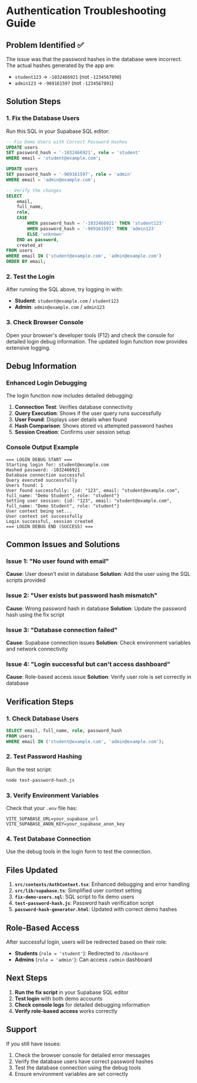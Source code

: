 # Authentication Troubleshooting Guide

## Problem Identified ✅

The issue was that the password hashes in the database were incorrect. The actual hashes generated by the app are:
- `student123` → `-1032466921` (not `-1234567890`)
- `admin123` → `-969161597` (not `-1234567891`)

## Solution Steps

### 1. Fix the Database Users

Run this SQL in your Supabase SQL editor:

```sql
-- Fix Demo Users with Correct Password Hashes
UPDATE users 
SET password_hash = '-1032466921', role = 'student'
WHERE email = 'student@example.com';

UPDATE users 
SET password_hash = '-969161597', role = 'admin'
WHERE email = 'admin@example.com';

-- Verify the changes
SELECT 
    email, 
    full_name, 
    role, 
    CASE 
        WHEN password_hash = '-1032466921' THEN 'student123'
        WHEN password_hash = '-969161597' THEN 'admin123'
        ELSE 'unknown'
    END as password,
    created_at
FROM users 
WHERE email IN ('student@example.com', 'admin@example.com')
ORDER BY email;
```

### 2. Test the Login

After running the SQL above, try logging in with:
- **Student**: `student@example.com` / `student123`
- **Admin**: `admin@example.com` / `admin123`

### 3. Check Browser Console

Open your browser's developer tools (F12) and check the console for detailed login debug information. The updated login function now provides extensive logging.

## Debug Information

### Enhanced Login Debugging

The login function now includes detailed debugging:

1. **Connection Test**: Verifies database connectivity
2. **Query Execution**: Shows if the user query runs successfully
3. **User Found**: Displays user details when found
4. **Hash Comparison**: Shows stored vs attempted password hashes
5. **Session Creation**: Confirms user session setup

### Console Output Example

```
=== LOGIN DEBUG START ===
Starting login for: student@example.com
Hashed password: -1032466921
Database connection successful
Query executed successfully
Users found: 1
User found successfully: {id: "123", email: "student@example.com", full_name: "Demo Student", role: "student"}
Setting user session: {id: "123", email: "student@example.com", full_name: "Demo Student", role: "student"}
User context being set...
User context set successfully
Login successful, session created
=== LOGIN DEBUG END (SUCCESS) ===
```

## Common Issues and Solutions

### Issue 1: "No user found with email"
**Cause**: User doesn't exist in database
**Solution**: Add the user using the SQL scripts provided

### Issue 2: "User exists but password hash mismatch"
**Cause**: Wrong password hash in database
**Solution**: Update the password hash using the fix script

### Issue 3: "Database connection failed"
**Cause**: Supabase connection issues
**Solution**: Check environment variables and network connectivity

### Issue 4: "Login successful but can't access dashboard"
**Cause**: Role-based access issue
**Solution**: Verify user role is set correctly in database

## Verification Steps

### 1. Check Database Users
```sql
SELECT email, full_name, role, password_hash 
FROM users 
WHERE email IN ('student@example.com', 'admin@example.com');
```

### 2. Test Password Hashing
Run the test script:
```bash
node test-password-hash.js
```

### 3. Verify Environment Variables
Check that your `.env` file has:
```
VITE_SUPABASE_URL=your_supabase_url
VITE_SUPABASE_ANON_KEY=your_supabase_anon_key
```

### 4. Test Database Connection
Use the debug tools in the login form to test the connection.

## Files Updated

1. **`src/contexts/AuthContext.tsx`**: Enhanced debugging and error handling
2. **`src/lib/supabase.ts`**: Simplified user context setting
3. **`fix-demo-users.sql`**: SQL script to fix demo users
4. **`test-password-hash.js`**: Password hash verification script
5. **`password-hash-generator.html`**: Updated with correct demo hashes

## Role-Based Access

After successful login, users will be redirected based on their role:

- **Students** (`role = 'student'`): Redirected to `/dashboard`
- **Admins** (`role = 'admin'`): Can access `/admin` dashboard

## Next Steps

1. **Run the fix script** in your Supabase SQL editor
2. **Test login** with both demo accounts
3. **Check console logs** for detailed debugging information
4. **Verify role-based access** works correctly

## Support

If you still have issues:
1. Check the browser console for detailed error messages
2. Verify the database users have correct password hashes
3. Test the database connection using the debug tools
4. Ensure environment variables are set correctly 